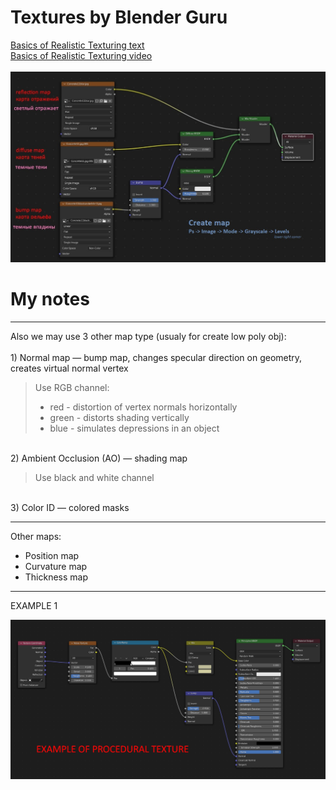 # Textures by Blender Guru
[Basics of Realistic Texturing text](https://www.blenderguru.com/tutorials/basics-realistic-texturing)
<br>[Basics of Realistic Texturing video](https://www.youtube.com/watch?v=rzXNZkEoTAk)
<br>
<br>
![](https://github.com/AazQsc/cg-synopsis/blob/main/blender/textures/texturespic.jpg)


# My notes
--- 
Also we may use 3 other map type (usualy for create low poly obj):
<br>
<br> 1) Normal map — bump map, changes specular direction on geometry, creates virtual normal vertex
> Use RGB channel:
> - red - distortion of vertex normals horizontally
> - green - distorts shading vertically
> - blue - simulates depressions in an object

<br> 2) Ambient Occlusion (AO) — shading map

> Use black and white channel

<br> 3) Color ID — colored masks

---
Other maps:
- Position map
- Сurvature map
- Thickness map

---
EXAMPLE 1

![](https://github.com/AazQsc/cg-synopsis/blob/main/blender/textures/example1.jpg)





